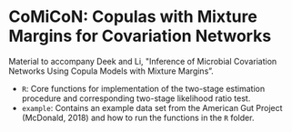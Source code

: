 # CoMiCoN: Copulas with Mixture Margins for Covariation Networks

Material to accompany Deek and Li, "Inference of Microbial Covariation Networks Using Copula Models with Mixture Margins”. 

* `R`: Core functions for implementation of the two-stage estimation procedure and corresponding two-stage likelihood ratio test.
* `example`: Contains an example data set from the American Gut Project (McDonald, 2018) and how to run the functions in the `R` folder.
